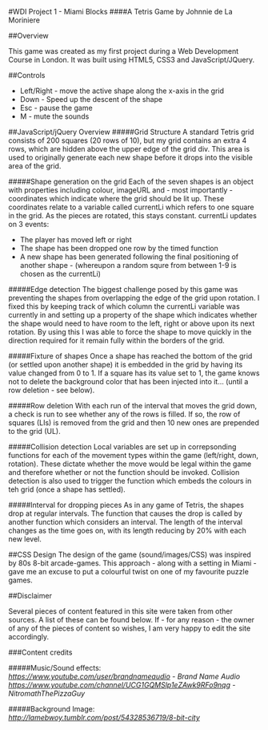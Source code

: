 #WDI Project 1 - Miami Blocks
####A Tetris Game by Johnnie de La Moriniere


##Overview

This game was created as my first project during a Web Development Course in London. It was built using HTML5, CSS3 and JavaScript/JQuery.

##Controls
* Left/Right - move the active shape along the x-axis in the grid
* Down - Speed up the descent of the shape
* Esc - pause the game
* M - mute the sounds

##JavaScript/jQuery Overview
#####Grid Structure
A standard Tetris grid consists of 200 squares (20 rows of 10), but my grid contains an extra 4 rows, which are hidden above the upper edge of the grid div. This area is used to originally generate each new shape before it drops into the visible area of the grid. 

#####Shape generation on the grid
Each of the seven shapes is an object with properties including colour, imageURL and - most importantly - coordinates which indicate where the grid should be lit up. These coordinates relate to a variable called currentLi which refers to one square in the grid. As the pieces are rotated, this stays constant. currentLi updates on 3 events:

* The player has moved left or right
* The shape has been dropped one row by the timed function
* A new shape has been generated following the final positioning of another shape - (whereupon a random squre from between 1-9 is chosen as the currentLi)

#####Edge detection
The biggest challenge posed by this game was preventing the shapes from overlapping the edge of the grid upon rotation. I fixed this by keeping track of which column the currentLi variable was currently in and setting up a property of the shape which indicates whether the shape would need to have room to the left, right or above upon its next rotation. By using this I was able to force the shape to move quickly in the direction required for it remain fully within the borders of the grid.

#####Fixture of shapes
Once a shape has reached the bottom of the grid (or settled upon another shape) it is embedded in the grid by having its value changed from 0 to 1. If a square has its value set to 1, the game knows not to delete the background color that has been injected into it... (until a row deletion - see below).

#####Row deletion
With each run of the interval that moves the grid down, a check is run to see whether any of the rows is filled. If so, the row of squares (LIs) is removed from the grid and then 10 new ones are prepended to the grid (UL).

#####Collision detection
Local variables are set up in correpsonding functions for each of the movement types within the game (left/right, down, rotation). These dictate whether the move would be legal within the game and therefore whether or not the function should be invoked. Collision detection is also used to trigger the function which embeds the colours in teh grid (once a shape has settled).

#####Interval for dropping pieces
As in any game of Tetris, the shapes drop at regular intervals. The function that causes the drop is called by another function which considers an interval. The length of the interval changes as the time goes on, with its length reducing by 20% with each new level.

##CSS Design
The design of the game (sound/images/CSS) was inspired by 80s 8-bit arcade-games. This approach - along with a setting in Miami - gave me an excuse to put a colourful twist on one of my favourite puzzle games.

##Disclaimer 

Several pieces of content featured in this site were taken from other sources. A list of these can be found below. If - for any reason - the owner of any of the pieces of content so wishes, I am very happy to edit the site accordingly. 

###Content credits

#####Music/Sound effects:
*https://www.youtube.com/user/brandnameaudio - Brand Name Audio
https://www.youtube.com/channel/UCG1GQMSlp1eZAwk9RFo9nqg - NitromathThePizzaGuy*


#####Background Image:
*http://lamebwoy.tumblr.com/post/54328536719/8-bit-city*




















